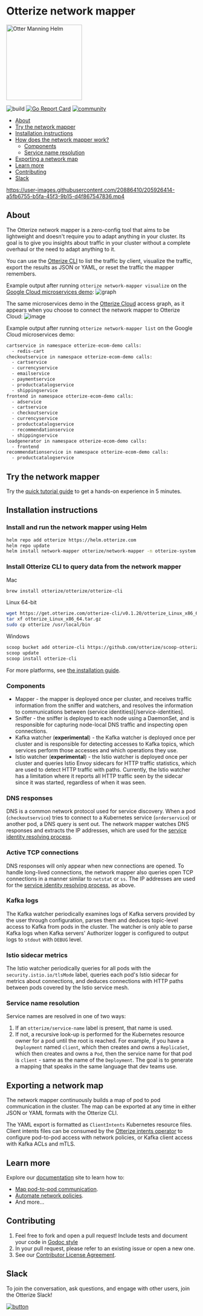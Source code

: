 # Otterize network mapper

<img title="Otter Manning Helm" src="./otterhelm.png" width=200 />


![build](https://github.com/otterize/network-mapper/actions/workflows/build.yaml/badge.svg)
[![Go Report Card](https://goreportcard.com/badge/github.com/otterize/network-mapper/src)](https://goreportcard.com/report/github.com/otterize/network-mapper/src)
[![community](https://img.shields.io/badge/slack-Otterize_Slack-purple.svg?logo=slack)](https://joinslack.otterize.com)

* [About](#about)
* [Try the network mapper](#try-the-network-mapper)
* [Installation instructions](#installation-instructions)
* [How does the network mapper work?](#how-does-the-network-mapper-work)
  * [Components](#components)
  * [Service name resolution](#service-name-resolution)
* [Exporting a network map](#exporting-a-network-map)
* [Learn more](#learn-more)
* [Contributing](#contributing)
* [Slack](#slack)


https://user-images.githubusercontent.com/20886410/205926414-a5fb6755-b5fa-45f3-9b15-d4f867547836.mp4


## About
The Otterize network mapper is a zero-config tool that aims to be lightweight and doesn't require you to adapt anything in your cluster. Its goal is to give you insights about traffic in your cluster without a complete overhaul or the need to adapt anything to it.

You can use the [Otterize CLI](https://github.com/otterize/otterize-cli) to list the traffic by client, visualize the traffic, export the results as JSON or YAML, or reset the traffic the mapper remembers.

Example output after running `otterize network-mapper visualize` on the [Google Cloud microservices demo](https://github.com/GoogleCloudPlatform/microservices-demo):
![graph](visualize-example.png)

The same microservices demo in the [Otterize Cloud](https://otterize.com/cloud-beta) access graph, as it appears when you choose to connect the network mapper to Otterize Cloud:
![image](cloud-example.png)


Example output after running `otterize network-mapper list` on the Google Cloud microservices demo:
```bash
cartservice in namespace otterize-ecom-demo calls:
  - redis-cart
checkoutservice in namespace otterize-ecom-demo calls:
  - cartservice
  - currencyservice
  - emailservice
  - paymentservice
  - productcatalogservice
  - shippingservice
frontend in namespace otterize-ecom-demo calls:
  - adservice
  - cartservice
  - checkoutservice
  - currencyservice
  - productcatalogservice
  - recommendationservice
  - shippingservice
loadgenerator in namespace otterize-ecom-demo calls:
  - frontend
recommendationservice in namespace otterize-ecom-demo calls:
  - productcatalogservice
```
 
## Try the network mapper

Try the [quick tutorial guide](https://docs.otterize.com/quick-tutorials/k8s-network-mapper) to get a hands-on experience in 5 minutes.

## Installation instructions
### Install and run the network mapper using Helm
```bash
helm repo add otterize https://helm.otterize.com
helm repo update
helm install network-mapper otterize/network-mapper -n otterize-system --create-namespace --wait
```
### Install Otterize CLI to query data from the network mapper
Mac
```bash
brew install otterize/otterize/otterize-cli
```
Linux 64-bit
```bash
wget https://get.otterize.com/otterize-cli/v0.1.20/otterize_Linux_x86_64.tar.gz
tar xf otterize_Linux_x86_64.tar.gz
sudo cp otterize /usr/local/bin
```
Windows
```bash
scoop bucket add otterize-cli https://github.com/otterize/scoop-otterize-cli
scoop update
scoop install otterize-cli
```
For more platforms, see [the installation guide](https://docs.otterize.com/installation#install-the-otterize-cli).

### Components
- Mapper - the mapper is deployed once per cluster, and receives traffic information from the sniffer and watchers, and resolves the information to communications between (service identities)[/service-identities].
- Sniffer - the sniffer is deployed to each node using a DaemonSet, and is responsible for capturing node-local DNS traffic and inspecting open connections.
- Kafka watcher (**experimental**) - the Kafka watcher is deployed once per cluster and is responsible for detecting accesses to Kafka topics, which services perform those accesses and which operations they use.
- Istio watcher (**experimental**) - the Istio watcher is deployed once per cluster and queries Istio Envoy sidecars for HTTP traffic statistics, which are used to detect HTTP traffic with paths. Currently, the Istio watcher has a limitation where it reports all HTTP traffic seen by the sidecar since it was started, regardless of when it was seen.

### DNS responses
DNS is a common network protocol used for service discovery. When a pod (`checkoutservice`) tries to connect to a Kubernetes service
(`orderservice`) or another pod, a DNS query is sent out. The network mapper watches DNS responses and extracts the IP addresses, which are used for the [service identity resolving process](/reference/service-identities).

### Active TCP connections
DNS responses will only appear when new connections are opened. To handle long-lived connections, the network mapper also queries open TCP connections in a manner similar to `netstat` or `ss`. The IP addresses are used for the [service identity resolving process](/reference/service-identities), as above.

### Kafka logs
The Kafka watcher periodically examines logs of Kafka servers provided by the user through configuration, parses them and deduces topic-level access to Kafka from pods in the cluster.
The watcher is only able to parse Kafka logs when Kafka servers' Authorizer logger is configured to output logs to `stdout` with `DEBUG` level.

### Istio sidecar metrics
The Istio watcher periodically queries for all pods with the `security.istio.io/tlsMode` label, queries each pod's Istio sidecar for metrics about connections, and deduces connections with HTTP paths between pods covered by the Istio service mesh.


### Service name resolution
Service names are resolved in one of two ways:
1. If an `otterize/service-name` label is present, that name is used.
2. If not, a recursive look-up is performed for the Kubernetes resource owner for a pod until the root is reached.
For example, if you have a `Deployment` named `client`, which then creates and owns a `ReplicaSet`, 
which then creates and owns a `Pod`, then the service name for that pod is `client` - same as the name of the `Deployment`.
The goal is to generate a mapping that speaks in the same language that dev teams use.

## Exporting a network map
The network mapper continuously builds a map of pod to pod communication in the cluster. The map can be exported at any time in either JSON or YAML formats with the Otterize CLI.

The YAML export is formatted as `ClientIntents` Kubernetes resource files. Client intents files can be consumed by the [Otterize intents operator](https://github.com/otterize/intents-operator) to configure pod-to-pod access with network policies, or Kafka client access with Kafka ACLs and mTLS.

## Learn more
Explore our [documentation](https://docs.otterize.com/) site to learn how to:
- [Map pod-to-pod communication](https://docs.otterize.com/quick-tutorials/k8s-network-mapper).
- [Automate network policies](https://docs.otterize.com/quick-tutorials/k8s-network-policies).
- And more...

## Contributing
1. Feel free to fork and open a pull request! Include tests and document your code in [Godoc style](https://go.dev/blog/godoc)
2. In your pull request, please refer to an existing issue or open a new one.
3. See our [Contributor License Agreement](https://github.com/otterize/cla/).

## Slack
To join the conversation, ask questions, and engage with other users, join the Otterize Slack!
 
[![button](https://i.ibb.co/vwRP6xK/Group-3090-2.png)](https://joinslack.otterize.com)

